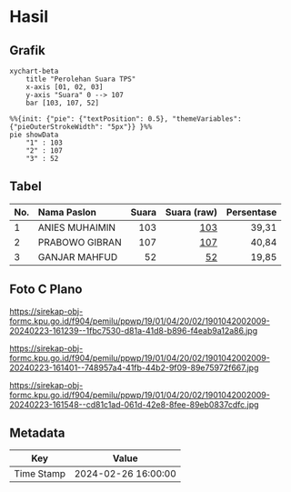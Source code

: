 # Hasil

## Grafik

```mermaid
xychart-beta
    title "Perolehan Suara TPS"
    x-axis [01, 02, 03]
    y-axis "Suara" 0 --> 107
    bar [103, 107, 52]
```

```mermaid
%%{init: {"pie": {"textPosition": 0.5}, "themeVariables": {"pieOuterStrokeWidth": "5px"}} }%%
pie showData
    "1" : 103
    "2" : 107
    "3" : 52
```

## Tabel

| No. | Nama Paslon    | Suara | Suara (raw) | Persentase |
|:--- |:-------------- | -----:| -----------:| ----------:|
| 1   | ANIES MUHAIMIN | 103   | [103][p-1]  | 39,31      |
| 2   | PRABOWO GIBRAN | 107   | [107][p-2]  | 40,84      |
| 3   | GANJAR MAHFUD  | 52    | [52][p-3]   | 19,85      |


[p-1]: https://github.com/gigit-pemilu/pemilu-2024-19-kepulauan-bangka-belitung/blob/main/pilpres/hitung-suara/sub/19-kepulauan-bangka-belitung/sub/01-bangka/sub/04-mendo-barat/sub/2002-penagan/sub/009-tps/sub/paslon-1.txt
[p-2]: https://github.com/gigit-pemilu/pemilu-2024-19-kepulauan-bangka-belitung/blob/main/pilpres/hitung-suara/sub/19-kepulauan-bangka-belitung/sub/01-bangka/sub/04-mendo-barat/sub/2002-penagan/sub/009-tps/sub/paslon-2.txt
[p-3]: https://github.com/gigit-pemilu/pemilu-2024-19-kepulauan-bangka-belitung/blob/main/pilpres/hitung-suara/sub/19-kepulauan-bangka-belitung/sub/01-bangka/sub/04-mendo-barat/sub/2002-penagan/sub/009-tps/sub/paslon-3.txt

## Foto C Plano

https://sirekap-obj-formc.kpu.go.id/f904/pemilu/ppwp/19/01/04/20/02/1901042002009-20240223-161239--1fbc7530-d81a-41d8-b896-f4eab9a12a86.jpg

https://sirekap-obj-formc.kpu.go.id/f904/pemilu/ppwp/19/01/04/20/02/1901042002009-20240223-161401--748957a4-41fb-44b2-9f09-89e75972f667.jpg

https://sirekap-obj-formc.kpu.go.id/f904/pemilu/ppwp/19/01/04/20/02/1901042002009-20240223-161548--cd81c1ad-061d-42e8-8fee-89eb0837cdfc.jpg


## Metadata

| Key        | Value               |
| ---------- | ------------------- |
| Time Stamp | 2024-02-26 16:00:00 |



